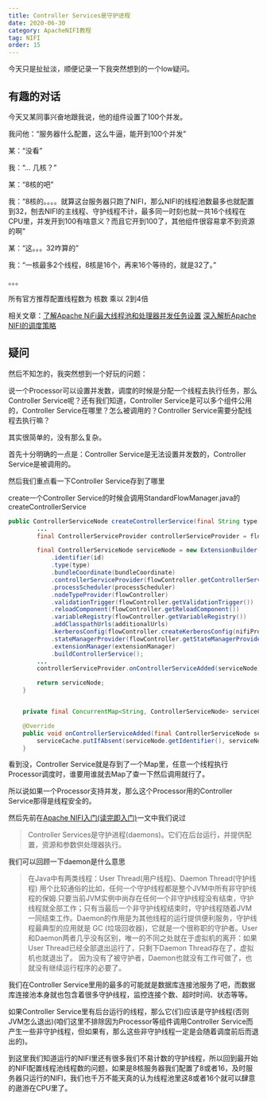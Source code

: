```yaml
---
title: Controller Services是守护进程
date: 2020-06-30
category: ApacheNIFI教程
tag: NIFI
order: 15
---
```


今天只是扯扯淡，顺便记录一下我突然想到的一个low疑问。

## 有趣的对话

今天又某同事兴奋地跟我说，他的组件设置了100个并发。

我问他：“服务器什么配置，这么牛逼，能开到100个并发”

某：“没看”
<!-- more -->
我：“... 几核？”

某：“8核的吧”

我：“8核的。。。。就算这台服务器只跑了NIFI，那么NIFI的线程池数最多也就配置到32，刨去NIFI的主线程、守护线程不计，最多同一时刻也就一共16个线程在CPU里，并发开到100有啥意义？而且它开到100了，其他组件很容易拿不到资源的啊”

某：“这。。。32咋算的”

我：“一核最多2个线程，8核是16个，再来16个等待的，就是32了。”

。。。

所有官方推荐配置线程数为 核数 乘以 2到4倍

相关文章：[了解Apache NiFi最大线程池和处理器并发任务设置](./012-理解maxThread设置.md)  [深入解析Apache NIFI的调度策略](./016-NIFI调度.md)

## 疑问

然后不知怎的，我突然想到一个好玩的问题：

说一个Processor可以设置并发数，调度的时候是分配一个线程去执行任务，那么Controller Service呢？还有我们知道，Controller Service是可以多个组件公用的，Controller Service在哪里？怎么被调用的？Controller Service需要分配线程去执行嘛？

其实很简单的，没有那么复杂。

首先十分明确的一点是：Controller Service是无法设置并发数的，Controller Service是被调用的。

然后我们重点看一下Controller Service存到了哪里

create一个Controller Service的时候会调用StandardFlowManager.java的createControllerService

```java
public ControllerServiceNode createControllerService(final String type, final String id, final BundleCoordinate bundleCoordinate, final Set<URL> additionalUrls, final boolean firstTimeAdded,final boolean registerLogObserver) {
        ...
        final ControllerServiceProvider controllerServiceProvider = flowController.getControllerServiceProvider();

        final ControllerServiceNode serviceNode = new ExtensionBuilder()
            .identifier(id)
            .type(type)
            .bundleCoordinate(bundleCoordinate)
            .controllerServiceProvider(flowController.getControllerServiceProvider())
            .processScheduler(processScheduler)
            .nodeTypeProvider(flowController)
            .validationTrigger(flowController.getValidationTrigger())
            .reloadComponent(flowController.getReloadComponent())
            .variableRegistry(flowController.getVariableRegistry())
            .addClasspathUrls(additionalUrls)
            .kerberosConfig(flowController.createKerberosConfig(nifiProperties))
            .stateManagerProvider(flowController.getStateManagerProvider())
            .extensionManager(extensionManager)
            .buildControllerService();
        ...
        controllerServiceProvider.onControllerServiceAdded(serviceNode);

        return serviceNode;
    }
```

```java

    private final ConcurrentMap<String, ControllerServiceNode> serviceCache = new ConcurrentHashMap<>();

    @Override
    public void onControllerServiceAdded(final ControllerServiceNode serviceNode) {
        serviceCache.putIfAbsent(serviceNode.getIdentifier(), serviceNode);
    }
```

看到没，Controller Service就是存到了一个Map里，任意一个线程执行Processor调度时，谁要用谁就去Map了查一下然后调用就行了。

所以说如果一个Processor支持并发，那么这个Processor用的Controller Service那得是线程安全的。

然后先前在[Apache NIFI入门(读完即入门)](./003-NIFI入门.md)一文中我们说过

>Controller Services是守护进程(daemons)。它们在后台运行，并提供配置，资源和参数供处理器执行。

我们可以回顾一下daemon是什么意思

>在Java中有两类线程：User Thread(用户线程)、Daemon Thread(守护线程) 用个比较通俗的比如，任何一个守护线程都是整个JVM中所有非守护线程的保姆.只要当前JVM实例中尚存在任何一个非守护线程没有结束，守护线程就全部工作；只有当最后一个非守护线程结束时，守护线程随着JVM一同结束工作。Daemon的作用是为其他线程的运行提供便利服务，守护线程最典型的应用就是 GC (垃圾回收器)，它就是一个很称职的守护者。User和Daemon两者几乎没有区别，唯一的不同之处就在于虚拟机的离开：如果 User Thread已经全部退出运行了，只剩下Daemon Thread存在了，虚拟机也就退出了。 因为没有了被守护者，Daemon也就没有工作可做了，也就没有继续运行程序的必要了。

我们在Controller Service里用的最多的可能就是数据库连接池服务了吧，而数据库连接池本身就也包含着很多守护线程，监控连接个数、超时时间、状态等等。

如果Controller Service里有后台运行的线程，那么它(们)应该是守护线程(否则JVM怎么退出)(咱们这里不排除因为Processor等组件调用Controller Service而产生一些非守护线程，但如果有，那么这些非守护线程一定是会随着调度前后而退出的)。

到这里我们知道运行的NIFI里还有很多我们不易计数的守护线程，所以回到最开始的NIFI配置线程池线程数的问题，如果是8核服务器我们配置了8或者16，及时服务器只运行的NIFI，我们也千万不能天真的认为线程池里这8或者16个就可以肆意的遨游在CPU里了。